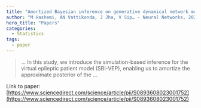 ```yaml
---
title: "Amortized Bayesian inference on generative dynamical network models of epilepsy using deep neural density estimators"
author: "M Hashemi, AN Vattikonda, J Jha, V Sip… - Neural Networks, 2023 - Elsevier"
hero_title: "Papers"
categories:
  - Statistics
tags:
  - paper
---
```



>… In this study, we introduce the simulation-based inference for the virtual epileptic patient model (SBI-VEP), enabling us to amortize the approximate posterior of the …

Link to paper: [https://www.sciencedirect.com/science/article/pii/S0893608023001752](https://www.sciencedirect.com/science/article/pii/S0893608023001752)
